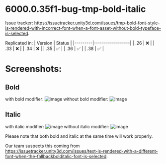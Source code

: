 # 6000.0.35f1-bug-tmp-bold-italic

Issue tracker: https://issuetracker.unity3d.com/issues/tmp-bold-font-style-is-rendered-with-incorrect-font-when-a-font-asset-without-bold-typeface-is-selected.

Replicated in:
| Version | Status           |
|---------|------------------|
| .26     | :x:              |
| .33     | :x:              |
| .34     | :x:              |
| .35     | :white_check_mark: |
| .36     | :white_check_mark: |
| .38     | :white_check_mark: |

# Screenshots:

## Bold
with bold modifier:
![image](https://github.com/user-attachments/assets/f2245c08-cc70-4cfa-b9b8-3f189c360bac)
without bold modifier:
![image](https://github.com/user-attachments/assets/9ac55f60-79e0-43a2-b5c2-cb824daccafe)

## Italic
with italic modifier:
![image](https://github.com/user-attachments/assets/5aff3279-173d-42f3-8b38-9c5e9504d8f9)
without italic modifier:
![image](https://github.com/user-attachments/assets/f307e124-d694-468e-8e61-e2171de3e00c)

Please note that both bold and italic at the same time will work properly.

Our team suspects this coming from https://issuetracker.unity3d.com/issues/text-is-rendered-with-a-different-font-when-the-fallbackbolditalic-font-is-selected.
